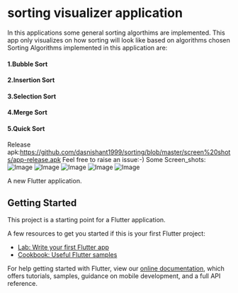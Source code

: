 # sorting visualizer application

In this applications some general sorting algorthims are implemented. This app only visualizes on how sorting will look like based on algorithms chosen
Sorting Algorithms implemented in this application are:
#### 1.Bubble Sort
#### 2.Insertion Sort
#### 3.Selection Sort
#### 4.Merge Sort
#### 5.Quick Sort

Release apk:https://github.com/dasnishant1999/sorting/blob/master/screen%20shots/app-release.apk
Feel free to raise an issue:-) 
Some Screen_shots:
![Image](https://github.com/dasnishant1999/sorting/blob/master/screen%20shots/Screenshot_2020-07-12-23-29-36-90_ce652841bcd3f84001fa1f9a5335215e.png) 
![Image](https://github.com/dasnishant1999/sorting/blob/master/screen%20shots/Screenshot_2020-07-12-23-29-53-50_ce652841bcd3f84001fa1f9a5335215e.png)
![Image](https://github.com/dasnishant1999/sorting/blob/master/screen%20shots/Screenshot_2020-07-12-23-30-03-08_ce652841bcd3f84001fa1f9a5335215e.png)
![Image](https://github.com/dasnishant1999/sorting/blob/master/screen%20shots/Screenshot_2020-07-12-23-30-10-58_ce652841bcd3f84001fa1f9a5335215e.png)
![Image](https://github.com/dasnishant1999/sorting/blob/master/screen%20shots/Screenshot_2020-07-12-23-30-24-48_ce652841bcd3f84001fa1f9a5335215e.png)

A new Flutter application.

## Getting Started

This project is a starting point for a Flutter application.

A few resources to get you started if this is your first Flutter project:

- [Lab: Write your first Flutter app](https://flutter.dev/docs/get-started/codelab)
- [Cookbook: Useful Flutter samples](https://flutter.dev/docs/cookbook)

For help getting started with Flutter, view our
[online documentation](https://flutter.dev/docs), which offers tutorials,
samples, guidance on mobile development, and a full API reference.
